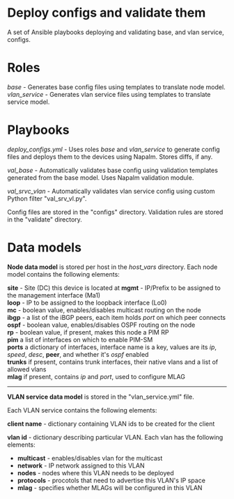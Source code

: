# Deploy configs and validate them

A set of Ansible playbooks deploying and validating base, and vlan service, configs.

# Roles

*base* - Generates base config files using templates to translate node model.  
*vlan_service* - Generates vlan service files using templates to translate service model.  

# Playbooks

*deploy_configs.yml* - Uses roles *base* and *vlan_service* to generate config files and deploys them to the devices using Napalm. Stores diffs, if any.

*val_base* - Automatically validates base config using validation templates generated from the base model. Uses Napalm validation module.

*val_srvc_vlan* - Automatically validates vlan service config using custom Python filter "val_srv_vl.py". 

Config files are stored in the "configs" directory.
Validation rules are stored in the "validate" directory.

# Data models

**Node data model** is stored per host in the *host_vars* directory. Each node model contains the following elements:

__site__ - Site (DC) this device is located at
__mgmt__ - IP/Prefix to be assigned to the management interface (Ma1)  
__loop__ - IP to be assigned to the loopback interface (Lo0)  
__mc__ - boolean value, enables/disables multicast routing on the node  
__ibgp__ - a list of the iBGP peers, each item holds *port* on which peer connects
__ospf__ - boolean value, enables/disables OSPF routing on the node  
__rp__ - boolean value, if present, makes this node a PIM RP  
__pim__ a list of interfaces on which to enable PIM-SM  
__ports__ a dictionary of interfaces, interface name is a key, values are its _ip_, _speed_, _desc_, __peer__, and whether it's _ospf_ enabled  
__trunks__ if present, contains trunk interfaces, their native vlans and a list of allowed vlans  
__mlag__ if present, contains _ip_ and _port_, used to configure MLAG  

---

**VLAN service data model** is stored in the "vlan_service.yml" file.

Each VLAN service contains the following elements:

__client name__ - dictionary containing VLAN ids to be created for the client

__vlan id__ - dictionary describing particular VLAN. Each vlan has the following elements:
* __multicast__ - enables/disables vlan for the multicast
* __network__ - IP network assigned to this VLAN
* __nodes__ - nodes where this VLAN needs to be deployed
* __protocols__ - procotols that need to advertise this VLAN's IP space
* __mlag__ - specifies whether MLAGs will be configured in this VLAN